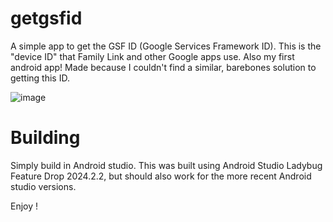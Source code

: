 # getgsfid
A simple app to get the GSF ID (Google Services Framework ID). This is the "device ID" that Family Link and other Google apps use. Also my first android app! Made because I couldn't find a similar, barebones solution to getting this ID.

![image](https://github.com/user-attachments/assets/db1748d0-9c1a-48c1-adc4-da58148ca189)

# Building
Simply build in Android studio. This was built using Android Studio Ladybug Feature Drop 2024.2.2, but should also work for the more recent Android studio versions.

Enjoy !
